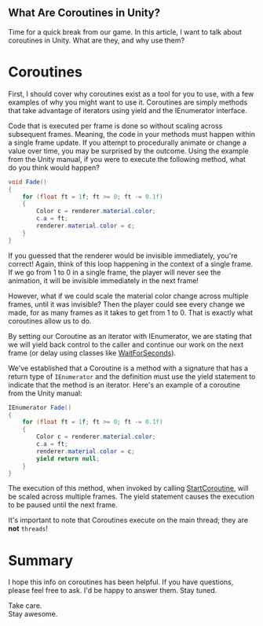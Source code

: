 ## What Are Coroutines in Unity?

Time for a quick break from our game. In this article, I want to talk about coroutines in Unity. What are they, and why use them?

# Coroutines
First, I should cover why coroutines exist as a tool for you to use, with a few examples of why you might want to use it. Coroutines are simply methods that take advantage of iterators using yield and the IEnumerator interface.

Code that is executed per frame is done so without scaling across subsequent frames. Meaning, the code in your methods must happen within a single frame update. If you attempt to procedurally animate or change a value over time, you may be surprised by the outcome. Using the example from the Unity manual, if you were to execute the following method, what do you think would happen?

```csharp
void Fade()
{
    for (float ft = 1f; ft >= 0; ft -= 0.1f)
    {
        Color c = renderer.material.color;
        c.a = ft;
        renderer.material.color = c;
    }
}
```

If you guessed that the renderer would be invisible immediately, you're correct! Again, think of this loop happening in the context of a single frame. If we go from 1 to 0 in a single frame, the player will never see the animation, it will be invisible immediately in the next frame!

However, what if we could scale the material color change across multiple frames, until it was invisible? Then the player could see every change we made, for as many frames as it takes to get from 1 to 0. That is exactly what coroutines allow us to do.

By setting our Coroutine as an iterator with IEnumerator, we are stating that we will yield back control to the caller and continue our work on the next frame (or delay using classes like [WaitForSeconds](https://docs.unity3d.com/ScriptReference/WaitForSeconds.html)).

We've established that a Coroutine is a method with a signature that has a return type of `IEnumerator` and the definition must use the yield statement to indicate that the method is an iterator. Here's an example of a coroutine from the Unity manual:

```csharp
IEnumerator Fade()
{
    for (float ft = 1f; ft >= 0; ft -= 0.1f)
    {
        Color c = renderer.material.color;
        c.a = ft;
        renderer.material.color = c;
        yield return null;
    }
}
```

The execution of this method, when invoked by calling [StartCoroutine](), will be scaled across multiple frames. The yield statement causes the execution to be paused until the next frame.

It's important to note that Coroutines execute on the main thread; they are **not** `threads`!

# Summary
I hope this info on coroutines has been helpful. If you have questions, please feel free to ask. I'd be happy to answer them. Stay tuned.

Take care.  
Stay awesome.
